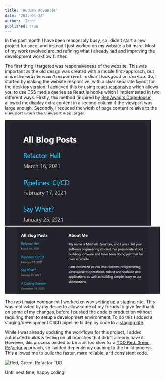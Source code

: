 ```yaml
---
title: 'Autumn Advances'
date: '2021-04-24'
author: 'Zyrn'
published: true
---
```


In the past month I have been reasonably busy, so I didn't start a new project for once, and instead I just worked on my website a bit more. Most of my work revolved around refining what I already had and improving the development workflow further.

The first thing I targeted was responsiveness of the website. This was important as the old design was created with a mobile first-approach, but since the website wasn't responsive this didn't look good on desktop. So, I started by making the website responsive, with a clear separate layout for the desktop version. I achieved this by using [react-responsive][1] which allows you to use CSS media queries as React.js hooks which I implemented in two different ways. Firstly, this method (inspired by [Ben Awad's DogeHouse][2]) allowed me display extra content in a second column if the viewport was large enough. Secondly, I reduced the width of page content relative to the viewport when the viewport was larger.

![Mobile Layout][5]
![Desktop Layout][6]

The next major component I worked on was setting up a staging site. This was motivated by my desire to allow some of my friends to give feedback on some of my changes, before I pushed the code to production without requiring them to setup a development environment. To do this I added a staging/development CI/CD pipeline to deploy code to a [staging site][3].

While I was already updating the workflows for this project, I added automated builds & testing on all branches that didn't already have it. However, this process tended to be a bit too slow for a [TDD Red, Green, Refactor][4] approach, so I added dependency caching to the build process. This allowed me to build the faster, more reliable, and consistent code.

![Red, Green, Refactor TDD][7]

Until next time, happy coding!

<style>
    article img {
        display: block;
        margin: auto;
        max-width: 100%;
        max-height: 25rem;
    }
</style>

[1]: https://www.npmjs.com/package/react-responsive "NPM react-responsive"
[2]: https://github.com/benawad/dogehouse "DogeHouse Github"
[3]: https://staging.zyrn.dev "Zyrn.Dev Staging Environment"
[4]: https://www.codecademy.com/articles/tdd-red-green-refactor "Test-Driven Development: Red, Green, Refactor"
[5]: /images/autumn_advances/single_column.png "Mobile Layout"
[6]: /images/autumn_advances/two_columns.png "Desktop Layout"
[7]: https://content.codecademy.com/programs/tdd-js/articles/red-green-refactor-tdd.png "Red, Green, Refactor"